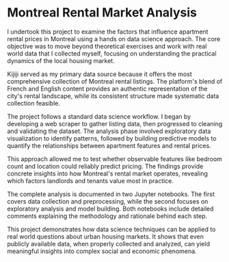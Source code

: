 # Montreal Rental Market Analysis

I undertook this project to examine the factors that influence apartment rental prices in Montreal using a hands on data science approach. The core objective was to move beyond theoretical exercises and work with real world data that I collected myself, focusing on understanding the practical dynamics of the local housing market.

Kijiji served as my primary data source because it offers the most comprehensive collection of Montreal rental listings. The platform's blend of French and English content provides an authentic representation of the city's rental landscape, while its consistent structure made systematic data collection feasible.

The project follows a standard data science workflow. I began by developing a web scraper to gather listing data, then progressed to cleaning and validating the dataset. The analysis phase involved exploratory data visualization to identify patterns, followed by building predictive models to quantify the relationships between apartment features and rental prices.

This approach allowed me to test whether observable features like bedroom count and location could reliably predict pricing. The findings provide concrete insights into how Montreal's rental market operates, revealing which factors landlords and tenants value most in practice.

The complete analysis is documented in two Jupyter notebooks. The first covers data collection and preprocessing, while the second focuses on exploratory analysis and model building. Both notebooks include detailed comments explaining the methodology and rationale behind each step.

This project demonstrates how data science techniques can be applied to real world questions about urban housing markets. It shows that even publicly available data, when properly collected and analyzed, can yield meaningful insights into complex social and economic phenomena.
